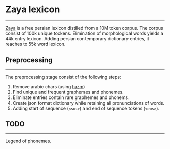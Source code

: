 # Zaya lexicon
---------------------
[Zaya](https://www.peykaregan.ir/dataset/%D9%88%D8%A7%DA%98%DA%AF%D8%A7%D9%86-%D8%B2%D8%A7%DB%8C%D8%A7%DB%8C-%D8%B2%D8%A8%D8%A7%D9%86-%D9%81%D8%A7%D8%B1%D8%B3%DB%8C) is a free persian lexicon distilled from a 10M token corpus.
The corpus consist of 100k unique tockens.
Elimination of morphological words yields a 44k entry lexicon.
Adding persian contemporary dictionary entries, it reaches to 55k word lexicon.



## Preprocessing
----------------
The preprocessing stage consist of the following steps:
1. Remove arabic chars (using [hazm](https://github.com/sobhe/hazm))
2. Find unique and frequent graphemes and phonemes.
3. Eliminate entries contain rare graphemes and phonems.
4. Create json format dictionary while retaining all pronunciations of words.
5. Adding start of sequence (```<sos>```) and end of sequence tokens (```<eos>```).



## TODO
-------
Legend of phonemes.
